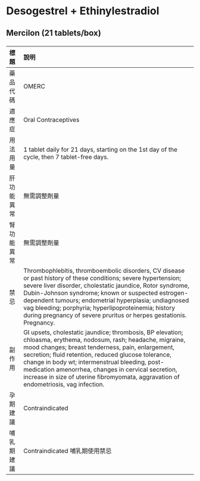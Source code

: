 # Desogestrel + Ethinylestradiol

## Mercilon (21 tablets/box)

##### 

| 標題       | 說明                                                                                                                                                                                                                                                                                                                                                                                                                       |
|:-----------|:---------------------------------------------------------------------------------------------------------------------------------------------------------------------------------------------------------------------------------------------------------------------------------------------------------------------------------------------------------------------------------------------------------------------------|
| 藥品代碼   | OMERC                                                                                                                                                                                                                                                                                                                                                                                                                      |
| 適應症     | Oral Contraceptives                                                                                                                                                                                                                                                                                                                                                                                                        |
| 用法用量   | 1 tablet daily for 21 days, starting on the 1st day of the cycle, then 7 tablet-free days.                                                                                                                                                                                                                                                                                                                                 |
| 肝功能異常 | 無需調整劑量                                                                                                                                                                                                                                                                                                                                                                                                               |
| 腎功能異常 | 無需調整劑量                                                                                                                                                                                                                                                                                                                                                                                                               |
| 禁忌       | Thrombophlebitis, thromboembolic disorders, CV disease or past history of these conditions; severe hypertension; severe liver disorder, cholestatic jaundice, Rotor syndrome, Dubin-Johnson syndrome; known or suspected estrogen-dependent tumours; endometrial hyperplasia; undiagnosed vag bleeding; porphyria; hyperlipoproteinemia; history during pregnancy of severe pruritus or herpes gestationis. Pregnancy.     |
| 副作用     | GI upsets, cholestatic jaundice; thrombosis, BP elevation; chloasma, erythema, nodosum, rash; headache, migraine, mood changes; breast tenderness, pain, enlargement, secretion; fluid retention, reduced glucose tolerance, change in body wt; intermenstrual bleeding, post-medication amenorrhea, changes in cervical secretion, increase in size of uterine fibromyomata, aggravation of endometriosis, vag infection. |
| 孕期建議   | Contraindicated                                                                                                                                                                                                                                                                                                                                                                                                            |
| 哺乳期建議 | Contraindicated 哺乳期使用禁忌                                                                                                                                                                                                                                                                                                                                                                                             |

